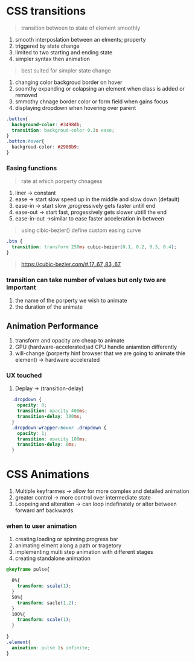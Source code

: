 # CSS transitions
> transition between to state of element smoothly

1. smooth interposlation between an elments; property
2. triggered by state change
3. limited to two starting and ending state
4. simpler syntax then animation

> best suited for simpler state change
1. changing color backgroud border on hover
2. soomthy expanding or colapsing an element when class is added or removed
3. smmothy chnage border color or form field when gains focus
4. displaying dropdown when hovering over parent

```css
.button{
  background-color: #3498db;
  transition: backgroud-color 0.3s ease;
}
.button:hover{
  backgroud-color: #2980b9;
}
```
### Easing functions
> rate at which porperty chnagess
1. liner -> constant
2. ease -> start slow speed up in the middle and slow down (default)
3. ease-in -> start slow ,progressively gets faster untill end
4. ease-out -> start fast, progessively gets slower ubtill the end
5. ease-in-out ->similar to ease faster acceleration in between
> using cibic-bezier() define custom easing curve
```css
.btn {
  transition: transform 250ms cubic-bezier(0.1, 0.2, 0.3, 0.4);
}
```
>  https://cubic-bezier.com/#.17,.67,.83,.67

### transition can take number of values but only two are important
1. the name of the porperty we wish to animate
2. the duration of the animate

## Animation Performance
1. transform and opacity are cheap to animate
2. GPU (hardware-accelerated)ad CPU handle aniamtion differently
3. will-change (porperty hinf browser that we are going to animate thie element) -> hardware accelerated

### UX touched
1. Deplay -> (transition-delay)
```css
  .dropdown {
    opacity: 0;
    transition: opacity 400ms;
    transition-delay: 300ms;
  }
  .dropdown-wrapper:hover .dropdown {
    opacity: 1;
    transition: opacity 100ms;
    transition-delay: 0ms;
  }
```
# CSS Animations

1. Multiple keyfrarmes -> allow for more complex and detailed animation
2. greater control -> more control over intermediate state
3. Loopeing and alteration -> can loop indefinately or alter between forward anf backwards

### when to user animation 
1. creating loading or spinning progress bar
2. animating elment along a path or tragetory
3. implementing multi step animation with different stages
4. creating standalone animation
```css
@keyframe pulse{

  0%{
    transform: scale(1);
  }
  50%{
    transform: sacle(1.2);
  }
  100%{
    transform: scale(1);
  }
  
}
.element{
  animation: pulse 1s infinite;
}
```
